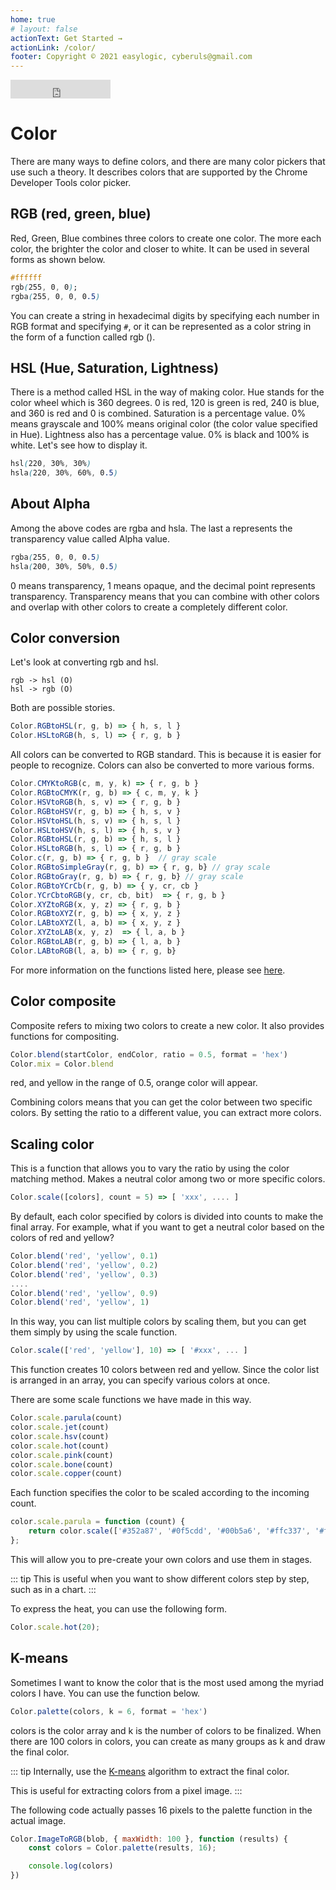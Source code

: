 ```yaml
---
home: true
# layout: false
actionText: Get Started →
actionLink: /color/
footer: Copyright © 2021 easylogic, cyberuls@gmail.com
---
```


<colorpicker-standalone-version />  <iframe src="https://ghbtns.com/github-btn.html?user=easylogic&repo=colorpicker&type=star&count=true&size=large" frameborder="0" scrolling="0" width="160px" height="30px"></iframe>

# Color

There are many ways to define colors, and there are many color pickers that use such a theory. It describes colors that are supported by the Chrome Developer Tools color picker.

## RGB (red, green, blue)

Red, Green, Blue combines three colors to create one color. The more each color, the brighter the color and closer to white. It can be used in several forms as shown below.

```css
#ffffff
rgb(255, 0, 0);
rgba(255, 0, 0, 0.5)
```

You can create a string in hexadecimal digits by specifying each number in RGB format and specifying `#`, or it can be represented as a color string in the form of a function called rgb ().

## HSL (Hue, Saturation, Lightness)

There is a method called HSL in the way of making color. Hue stands for the color wheel which is 360 degrees. 0 is red, 120 is green is red, 240 is blue, and 360 is red and 0 is combined. Saturation is a percentage value. 0% means grayscale and 100% means original color (the color value specified in Hue). Lightness also has a percentage value. 0% is black and 100% is white. Let's see how to display it.

```css
hsl(220, 30%, 30%)
hsla(220, 30%, 60%, 0.5)
```

## About Alpha

Among the above codes are rgba and hsla. The last a represents the transparency value called Alpha value.


```css
rgba(255, 0, 0, 0.5)
hsla(200, 30%, 50%, 0.5)
```

0 means transparency, 1 means opaque, and the decimal point represents transparency. Transparency means that you can combine with other colors and overlap with other colors to create a completely different color.

## Color conversion
 
Let's look at converting rgb and hsl.

```
rgb -> hsl (O)
hsl -> rgb (O)
```

Both are possible stories.

```js
Color.RGBtoHSL(r, g, b) => { h, s, l }
Color.HSLtoRGB(h, s, l) => { r, g, b }
```

All colors can be converted to RGB standard. This is because it is easier for people to recognize. Colors can also be converted to more various forms.

```js
Color.CMYKtoRGB(c, m, y, k) => { r, g, b }
Color.RGBtoCMYK(r, g, b) => { c, m, y, k }
Color.HSVtoRGB(h, s, v) => { r, g, b }
Color.RGBtoHSV(r, g, b) => { h, s, v }
Color.HSVtoHSL(h, s, v) => { h, s, l }
Color.HSLtoHSV(h, s, l) => { h, s, v }
Color.RGBtoHSL(r, g, b) => { h, s, l }
Color.HSLtoRGB(h, s, l) => { r, g, b }
Color.c(r, g, b) => { r, g, b }  // gray scale 
Color.RGBtoSimpleGray(r, g, b) => { r, g, b} // gray scale 
Color.RGBtoGray(r, g, b) => { r, g, b} // gray scale 
Color.RGBtoYCrCb(r, g, b) => { y, cr, cb } 
Color.YCrCbtoRGB(y, cr, cb, bit)  => { r, g, b }
Color.XYZtoRGB(x, y, z) => { r, g, b }
Color.RGBtoXYZ(r, g, b) => { x, y, z }
Color.LABtoXYZ(l, a, b) => { x, y, z }
Color.XYZtoLAB(x, y, z)  => { l, a, b }
Color.RGBtoLAB(r, g, b) => { l, a, b }
Color.LABtoRGB(l, a, b) => { r, g, b}

```

For more information on the functions listed here, please see [here](/colorpicker/api.html).

## Color composite

Composite refers to mixing two colors to create a new color. It also provides functions for compositing.


```js
Color.blend(startColor, endColor, ratio = 0.5, format = 'hex')
Color.mix = Color.blend 
```

<span class="rect red"> red</span>, and <span class="rect yellow"> yellow</span> in the range of 0.5, <span class="rect orange">orange</span> color will appear.

Combining colors means that you can get the color between two specific colors. 
By setting the ratio to a different value, you can extract more colors.


## Scaling color

This is a function that allows you to vary the ratio by using the color matching method. Makes a neutral color among two or more specific colors.

```js
Color.scale([colors], count = 5) => [ 'xxx', .... ] 
```

By default, each color specified by colors is divided into counts to make the final array. For example, what if you want to get a neutral color based on the colors of <span class="rect red">red</span> and <span class="rect yellow">yellow</span>?


```js
Color.blend('red', 'yellow', 0.1)
Color.blend('red', 'yellow', 0.2)
Color.blend('red', 'yellow', 0.3)
....
Color.blend('red', 'yellow', 0.9)
Color.blend('red', 'yellow', 1)
```

In this way, you can list multiple colors by scaling them, but you can get them simply by using the scale function.

```js
Color.scale(['red', 'yellow'], 10) => [ '#xxx', ... ] 
```

This function creates 10 colors between <span class="rect red">red</span> and <span class="rect yellow">yellow</span>. 
Since the color list is arranged in an array, you can specify various colors at once.

There are some scale functions we have made in this way.

```js 
Color.scale.parula(count)
color.scale.jet(count) 
color.scale.hsv(count) 
color.scale.hot(count) 
color.scale.pink(count)
color.scale.bone(count)
color.scale.copper(count)
```

Each function specifies the color to be scaled according to the incoming count.

```js
color.scale.parula = function (count) {
    return color.scale(['#352a87', '#0f5cdd', '#00b5a6', '#ffc337', '#fdff00'], count);
};
```

This will allow you to pre-create your own colors and use them in stages.

::: tip
This is useful when you want to show different colors step by step, such as in a chart.
:::

To express the heat, you can use the following form.

```js
Color.scale.hot(20);
```

<ClientOnly>
<color-template-scale :colors="['hot']" :count="20" />
</ClientOnly>


## K-means 

Sometimes I want to know the color that is the most used among the myriad colors I have. You can use the function below.


```js
Color.palette(colors, k = 6, format = 'hex') 
```

colors is the color array and k is the number of colors to be finalized. When there are 100 colors in colors, you can create as many groups as k and draw the final color.

::: tip
Internally, use the [K-means](http://norman3.github.io/prml/docs/chapter09/1.html) algorithm to extract the final color.

This is useful for extracting colors from a pixel image.
:::

The following code actually passes 16 pixels to the palette function in the actual image.

```js
Color.ImageToRGB(blob, { maxWidth: 100 }, function (results) {
    const colors = Color.palette(results, 16);

    console.log(colors)
})
```